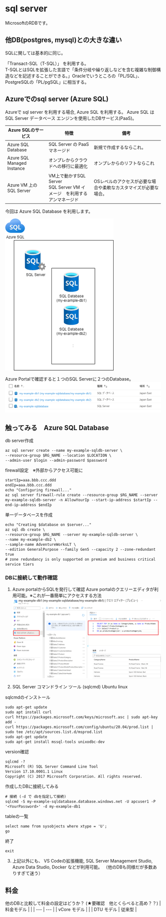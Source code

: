 # sql server

MicrosoftのRDBです。

## 他DB(postgres, mysql)との大きな違い

SQLに関しては基本的に同じ。  

「Transact-SQL（T-SQL）」 を利用する。  
T-SQLとはSQLを拡張した言語で「条件分岐や繰り返しなどを含む複雑な制御構造などを記述することができる。」Oracleでいうところの「PL/SQL」、PostgreSQLの「PL/pgSQL」に相当する。

## Azureでのsql server (Azure SQL)

Azureで sql server を利用する場合, Azure SQL を利用する。
Azure SQL は SQL Server データベース エンジンを使用したDBサービス(PaaS)。

| Azure SQLのサービス | 特徴 | 備考 |
| --- | --- | --- |
| Azure SQL Database | SQL Server の PaaS<br> マネージド | 新規で作成するならこれ。|
| Azure SQL Managed Instance | オンプレからクラウドへの移行に最適化 | オンプレからのリフトならこれ |
| Azure VM 上の SQL Server | VM上で動かすSQL Server<br>SQL Server VM イメージ　を利用する<br>アンマネージド | OSレベルのアクセスが必要な場合や柔軟なカスタマイズが必要な場合。|

今回は Azure SQL Database を利用します。

![image](./sqlserver_sqldatabase.png)

Azure Portalで確認すると１つのSQL Serverに２つのDatabase。
![image](./sqlserver_sqldatabase_portal.png)

## 触ってみる　Azure SQL Database

db server作成
```
az sql server create --name my-example-sqldb-server \
--resource-group $RG_NAME --location $LOCATION \
--admin-user $login --admin-password $password
```

firewall設定　※外部からアクセス可能に
```
startIp=aaa.bbb.ccc.ddd
endIp=aaa.bbb.ccc.ddd
echo "Configuring firewall..."
az sql server firewall-rule create --resource-group $RG_NAME --server my-example-sqldb-server -n AllowYourIp --start-ip-address $startIp --end-ip-address $endIp
```

単一データベースを作成
```
echo "Creating $database on $server..."
az sql db create \
--resource-group $RG_NAME --server my-example-sqldb-server \
--name my-example-db2 \
--sample-name AdventureWorksLT \
--edition GeneralPurpose --family Gen5 --capacity 2 --zone-redundant true 
# zone redundancy is only supported on premium and business critical service tiers
```

### DBに接続して動作確認

1. Azure portalからSQLを発行して確認
Azure portalのクエリーエディタが利用可能。※これが一番簡単にアクセスする方法
![image](./sqldb-queryEditor.PNG)

2. SQL Server コマンドライン ツール (sqlcmd) Ubuntu linux

sqlcmdのインストール
```
sudo apt-get update 
sudo apt install curl
curl https://packages.microsoft.com/keys/microsoft.asc | sudo apt-key add -
curl https://packages.microsoft.com/config/ubuntu/20.04/prod.list | sudo tee /etc/apt/sources.list.d/msprod.list
sudo apt-get update
sudo apt-get install mssql-tools unixodbc-dev
```

version確認
```
sqlcmd -? 
Microsoft (R) SQL Server Command Line Tool
Version 17.10.0001.1 Linux
Copyright (C) 2017 Microsoft Corporation. All rights reserved.
```

作成したDBに接続してみる
```
# 接続 (-d で dbを指定して接続)
sqlcmd -S my-example-sqldatabase.database.windows.net -U apcuser1 -P '<YourPassword>' -d my-example-db1
```

tableの一覧
```
select name from sysobjects where xtype = 'U';
go
```

終了
```
exit
```

3. 上記以外にも、
VS Codeの拡張機能, SQL Server Management Studio, Azure Data Studio, Docker などが利用可能。
（他のDBも同様だが多数ありすぎて迷う）


## 料金
他のDBと比較して料金の設定はどうか？ (★要確認　他とくらべると高め？？)
| 料金モデル | |
| --- | --- |
| vCore モデル | |
| DTU モデル | 従来型 |
 